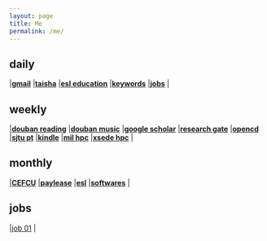 ```yaml
---
layout: page
title: Me
permalink: /me/
---
```

 
## daily
|[**gmail**](https://mail.google.com/mail/u/0/)
|[**taisha**](http://bbs.taisha.org/forum-91-1.html)
|[**esl education**](https://secure3.eslpod.com/library/education/)
|[**keywords**](http://www.tcheng.org/more/keywords)
|[**jobs**](http://www.tcheng.org/more/jobs)
|  

## weekly
|[**douban reading**](https://book.douban.com/mine?icn=index-nav)
|[**douban music**](https://music.douban.com/mine)
|[**google scholar**](https://scholar.google.com/citations?user=P6adsOMAAAAJ&hl=en)
|[**research gate**](https://www.researchgate.net/profile/Tao_Cheng13)
|[**opencd**](https://open.cd/)
|[**sjtu pt**](http://pt.sjtu.edu.cn/)
|[**kindle**](https://bookfere.com/)
|[**mil hpc**](https://centers.hpc.mil/about/contact.html)
|[**xsede hpc**](https://portal.xsede.org/group/xup/my-xsede#/logged-in)
|  

## monthly
|[**CEFCU**](https://www.caltechefcu.org/home/home)
|[**paylease**](https://www.paylease.com/login/resident?crd=1&vpw=1366)
|[**esl**](https://secure3.eslpod.com/lesson-library/)
|[**softwares**](http://www.tcheng.org/more/softwares)
|  

## jobs
|[job 01](https://myhr.umsystem.edu/psc/tamext/COLUM/HRMS/c/HRS_HRAM_FL.HRS_CG_SEARCH_FL.GBL?Page=HRS_APP_SCHJOB_FL&Action=U&TargetFrameName=None)
|


